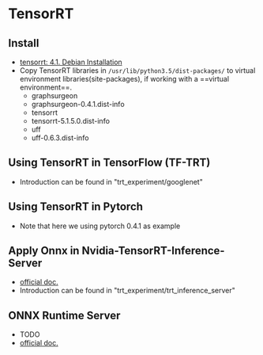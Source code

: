 # TensorRT
## Install
+ [tensorrt: 4.1. Debian Installation](https://docs.nvidia.com/deeplearning/sdk/tensorrt-install-guide/index.html)
+ Copy TensorRT libraries in ```/usr/lib/python3.5/dist-packages/``` to virtual environment libraries(site-packages), if working with a ==virtual environment==.
  + graphsurgeon
  + graphsurgeon-0.4.1.dist-info
  + tensorrt
  + tensorrt-5.1.5.0.dist-info
  + uff
  + uff-0.6.3.dist-info

## Using TensorRT in TensorFlow (TF-TRT)
+ Introduction can be found in "trt_experiment/googlenet"

## Using TensorRT in Pytorch
+ Note that here we using pytorch 0.4.1 as example

## Apply Onnx in Nvidia-TensorRT-Inference-Server
+ [official doc.](https://docs.nvidia.com/deeplearning/sdk/tensorrt-inference-server-guide/docs/quickstart.html)
+ Introduction can be found in "trt_experiment/trt_inference_server"

## ONNX Runtime Server
+ TODO
+ [official doc.](https://github.com/microsoft/onnxruntime/tree/master/dockerfiles)
